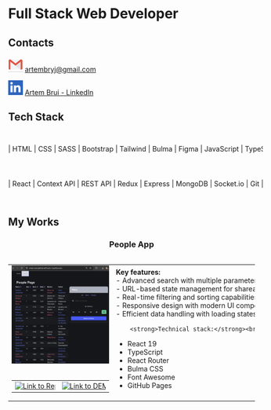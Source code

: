 # Full Stack Web Developer

## Contacts
<div align="left">

[<img src="./img/email.webp" alt="email" width="30" height="30" title="email"/>](mailto:artembryj@gmail.com)
[artembryj@gmail.com](mailto:artembryj@gmail.com)

[<img src="./img/linkedin.webp" alt="linkedin" width="30" height="30" title="linkedin"/>](https://linkedin.com/in/artem-brui)
[Artem Brui - LinkedIn](https://linkedin.com/in/artem-brui)

</div>

## Tech Stack

<div align="center">

<div style="overflow-x: auto; white-space: nowrap; -webkit-overflow-scrolling: touch; margin: 0 -1rem; padding: 0 1rem;">
<table style="min-width: 100%;">
| HTML | CSS | SASS | Bootstrap | Tailwind | Bulma | Figma | JavaScript | TypeScript |
| :---: | :---: | :---: | :---: | :---: | :---: | :---: | :---: | :---: |
| <img src="./img/html.jpg" alt="HTML" width="40" height="40" title="HTML"/> | <img src="./img/css.png" alt="CSS" width="40" height="40" title="CSS"/> | <img src="./img/sass.jpg" alt="SASS" width="40" height="40" title="SASS"/> | <img src="./img/bootstrap.png" alt="Bootstrap" width="40" height="40" title="Bootstrap"/> | <img src="./img/tailwind.webp" alt="Tailwind" width="40" height="40" title="Tailwind"/> | <img src="./img/bulma.png" alt="Bulma" width="40" height="40" title="Bulma"/> | <img src="./img/figma.png" alt="Figma" width="40" height="40" title="Figma"/> | <img src="./img/javascript.png" alt="JavaScript" width="40" height="40" title="JavaScript"/> | <img src="./img/typescript.png" alt="TypeScript" width="40" height="40" title="TypeScript"/> |
</table>
</div>

<div style="overflow-x: auto; white-space: nowrap; -webkit-overflow-scrolling: touch; margin: 0 -1rem; padding: 0 1rem;">
<table style="min-width: 100%;">
| React | Context API | REST API | Redux | Express | MongoDB | Socket.io | Git |
| :---: | :---: | :---: | :---: | :---: | :---: | :---: | :---: |
| <img src="./img/react.png" alt="React" width="40" height="40" title="React"/> | <img src="./img/context-api.webp" alt="Context API" width="40" height="40" title="Context API"/> | <img src="./img/rest-api.webp" alt="REST API" width="40" height="40" title="REST API"/> | <img src="./img/redux.png" alt="Redux" width="40" height="40" title="Redux"/> | <img src="./img/express.png" alt="Express" width="40" height="40" title="Express"/> | <img src="./img/mongodb.png" alt="MongoDB" width="40" height="40" title="MongoDB"/> | <img src="./img/socket.webp" alt="Socket.io" width="40" height="40" title="Socket.io"/> | <img src="./img/git.png" alt="Git" width="40" height="40" title="Git"/> |
</table>
</div>

</div>

## My Works

<div align=center>
<h3>People App</h3>

<div style="overflow-x: auto; white-space: nowrap; -webkit-overflow-scrolling: touch; margin: 0 -1rem; padding: 0 1rem;">
  <table style="min-width: 100%;">
    <tr>
      <td width="40%" align="center">
        <img src="./works/people-app.webp" alt="People App" width="200" height="200" title="People App"/>
        <br>
        <br>
        <div style="overflow-x: auto; white-space: nowrap; -webkit-overflow-scrolling: touch;">
          <table style="min-width: 100%;">
            <tr>
              <td>
                <a href="https://github.com/Artem-Brui/People-App" target="_blank">
                  <img src="./img/link-repo.webp" alt="Link to Repo" width="200" height="50"/>
                </a>
              </td>
              <td>
                <a href="https://artem-brui.github.io/People-App/#/people" target="_blank">
                  <img src="./img/link-demo.webp" alt="Link to DEMO" width="200" height="50"/>
                </a>
              </td>
            </tr>
          </table>
        </div>
      </td>
      <td align="left">
        <strong>Key features:</strong><br>
- Advanced search with multiple parameters (name, parents, gender, century)<br>
- URL-based state management for shareable search results<br>
- Real-time filtering and sorting capabilities<br>
- Responsive design with modern UI components<br>
- Efficient data handling with loading states<br>

        <strong>Technical stack:</strong><br>
- React 19<br>
- TypeScript<br>
- React Router<br>
- Bulma CSS<br>
- Font Awesome<br>
- GitHub Pages<br>
      </td>
    </tr>
  </table>
</div>
</div>
